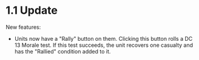 # 1.1 Update

New features:

* Units now have a "Rally" button on them. Clicking this button rolls a DC 13 Morale test. If this test succeeds, the unit recovers one casualty and has the "Rallied" condition added to it.
